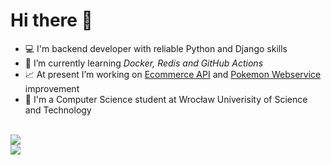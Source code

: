 # Hi there 👋

- :computer: I'm backend developer with reliable Python and Django skills
- :eyes: I’m currently learning *Docker, Redis and GitHub Actions* 
- :chart_with_upwards_trend: At present I’m working on [Ecommerce API](https://github.com/ArturRejment/ecommerce-api) and [Pokemon Webservice](https://github.com/ArturRejment/pokemon-webservice) improvement
- :school: I'm a Computer Science student at Wrocław Univerisity of Science and Technology

<br />

<img align="center" src="https://github-readme-stats.vercel.app/api?username=arturrejment&&show_icons=true&count_private=true&theme=onedark" />

<br />
<img src="https://github-readme-streak-stats.herokuapp.com?user=arturrejment&theme=onedark" />
